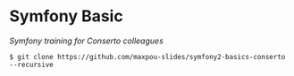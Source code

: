 # Symfony Basic

*Symfony training for Conserto colleagues*

```
$ git clone https://github.com/maxpou-slides/symfony2-basics-conserto --recursive
```
